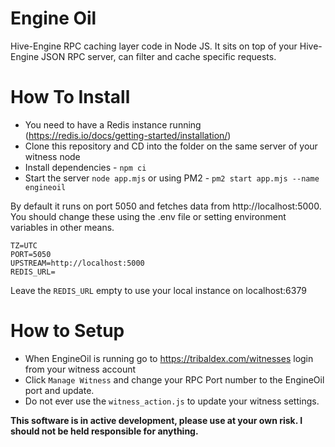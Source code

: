 # Engine Oil

Hive-Engine RPC caching layer code in Node JS. It sits on top of your Hive-Engine JSON RPC server, can filter and cache specific requests.

# How To Install

- You need to have a Redis instance running (https://redis.io/docs/getting-started/installation/)
- Clone this repository and CD into the folder on the same server of your witness node
- Install dependencies - `npm ci`
- Start the server `node app.mjs` or using PM2 - `pm2 start app.mjs --name engineoil`

By default it runs on port 5050 and fetches data from http://localhost:5000. You should change these using the .env file or setting environment variables in other means.

```
TZ=UTC
PORT=5050
UPSTREAM=http://localhost:5000
REDIS_URL=
```

Leave the `REDIS_URL` empty to use your local instance on localhost:6379

# How to Setup

- When EngineOil is running go to https://tribaldex.com/witnesses login from your witness account
- Click `Manage Witness` and change your RPC Port number to the EngineOil port and update.
- Do not ever use the `witness_action.js` to update your witness settings.

**This software is in active development, please use at your own risk. I should not be held responsible for anything.**

